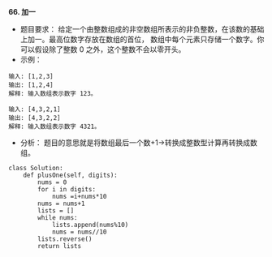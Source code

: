 **66. 加一**

 - 题目要求：
给定一个由整数组成的非空数组所表示的非负整数，在该数的基础上加一。最高位数字存放在数组的首位， 数组中每个元素只存储一个数字。你可以假设除了整数 0 之外，这个整数不会以零开头。
 - 示例：
```
输入: [1,2,3]
输出: [1,2,4]
解释: 输入数组表示数字 123。

输入: [4,3,2,1]
输出: [4,3,2,2]
解释: 输入数组表示数字 4321。
```


 - 分析：
题目的意思就是将数组最后一个数+1->转换成整数型计算再转换成数组。
```
class Solution:
    def plusOne(self, digits):
        nums = 0
        for i in digits:
            nums =i+nums*10
        nums = nums+1
        lists = []
        while nums:
            lists.append(nums%10)
            nums = nums//10
        lists.reverse()
        return lists
```
